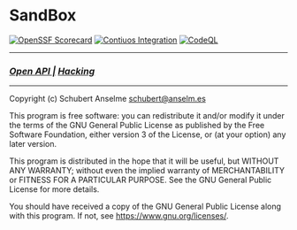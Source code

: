 # SandBox

[![OpenSSF Scorecard][ossf-score-badge]][ossf-score-link]
[![Contiuos Integration][ci-badge]][ci-link]
[![CodeQL][codeql-badge]][codeql-link]

[ossf-score-badge]: https://api.securityscorecards.dev/projects/github.com/sanselme/sandbox/badge
[ossf-score-link]: https://securityscorecards.dev/viewer/?uri=github.com/sanselme/sandbox
[ci-badge]: https://github.com/sanselme/sandbox/actions/workflows/cicd.yml/badge.svg
[codeql-badge]: https://github.com/sanselme/sandbox/actions/workflows/github-code-scanning/codeql/badge.svg
[codeql-link]: https://github.com/sanselme/sandbox/actions/workflows/github-code-scanning/codeql
[ci-link]: https://github.com/sanselme/sandbox/actions/workflows/cicd.yml
[openapi-readme-link]: /docs/README.md
[hacking-readme-link]: /hack/README.md

---

### [**_Open API |_**][openapi-readme-link] [**_Hacking_**][hacking-readme-link]

---

Copyright (c) Schubert Anselme <schubert@anselm.es>

This program is free software: you can redistribute it and/or modify
it under the terms of the GNU General Public License as published by
the Free Software Foundation, either version 3 of the License, or
(at your option) any later version.

This program is distributed in the hope that it will be useful,
but WITHOUT ANY WARRANTY; without even the implied warranty of
MERCHANTABILITY or FITNESS FOR A PARTICULAR PURPOSE. See the
GNU General Public License for more details.

You should have received a copy of the GNU General Public License
along with this program. If not, see <https://www.gnu.org/licenses/>.
